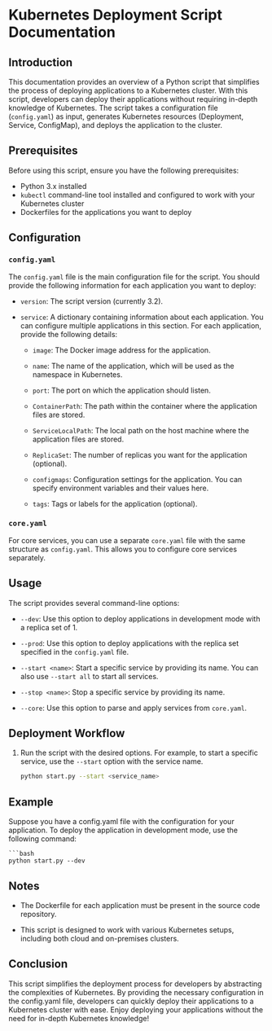 # Kubernetes Deployment Script Documentation

## Introduction

This documentation provides an overview of a Python script that simplifies the process of deploying applications to a Kubernetes cluster. With this script, developers can deploy their applications without requiring in-depth knowledge of Kubernetes. The script takes a configuration file (`config.yaml`) as input, generates Kubernetes resources (Deployment, Service, ConfigMap), and deploys the application to the cluster.

## Prerequisites

Before using this script, ensure you have the following prerequisites:

- Python 3.x installed
- `kubectl` command-line tool installed and configured to work with your Kubernetes cluster
- Dockerfiles for the applications you want to deploy

## Configuration

### `config.yaml`

The `config.yaml` file is the main configuration file for the script. You should provide the following information for each application you want to deploy:

- `version`: The script version (currently 3.2).

- `service`: A dictionary containing information about each application. You can configure multiple applications in this section. For each application, provide the following details:

  - `image`: The Docker image address for the application.
  
  - `name`: The name of the application, which will be used as the namespace in Kubernetes.

  - `port`: The port on which the application should listen.

  - `ContainerPath`: The path within the container where the application files are stored.

  - `ServiceLocalPath`: The local path on the host machine where the application files are stored.

  - `ReplicaSet`: The number of replicas you want for the application (optional).

  - `configmaps`: Configuration settings for the application. You can specify environment variables and their values here.

  - `tags`: Tags or labels for the application (optional).

### `core.yaml`

For core services, you can use a separate `core.yaml` file with the same structure as `config.yaml`. This allows you to configure core services separately.

## Usage

The script provides several command-line options:

- `--dev`: Use this option to deploy applications in development mode with a replica set of 1.

- `--prod`: Use this option to deploy applications with the replica set specified in the `config.yaml` file.

- `--start <name>`: Start a specific service by providing its name. You can also use `--start all` to start all services.

- `--stop <name>`: Stop a specific service by providing its name.

- `--core`: Use this option to parse and apply services from `core.yaml`.

## Deployment Workflow

1. Run the script with the desired options. For example, to start a specific service, use the `--start` option with the service name.

   ```bash
   python start.py --start <service_name>

## Example
Suppose you have a config.yaml file with the configuration for your application. To deploy the application in development mode, use the following command:

    ```bash
    python start.py --dev

## Notes
- The Dockerfile for each application must be present in the source code repository.

- This script is designed to work with various Kubernetes setups, including both cloud and on-premises clusters.

## Conclusion

This script simplifies the deployment process for developers by abstracting the complexities of Kubernetes. By providing the necessary configuration in the config.yaml file, developers can quickly deploy their applications to a Kubernetes cluster with ease.
Enjoy deploying your applications without the need for in-depth Kubernetes knowledge!
